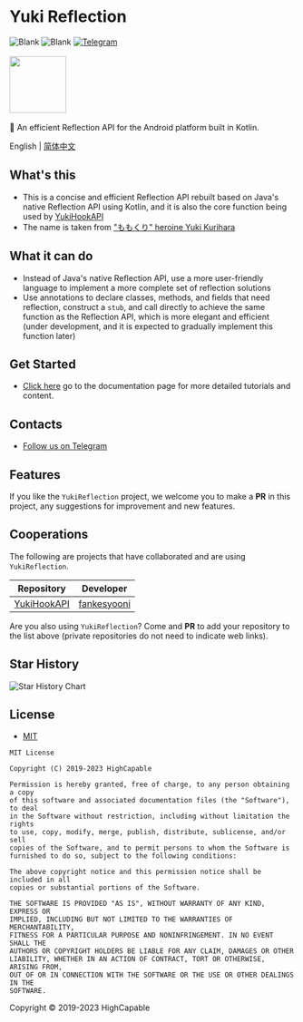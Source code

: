 # Yuki Reflection

![Blank](https://img.shields.io/badge/license-MIT-blue)
![Blank](https://img.shields.io/badge/version-v1.0.2-green)
[![Telegram](https://img.shields.io/badge/Follow-Telegram-blue.svg?logo=telegram)](https://t.me/YukiReflection)
<br/><br/>
<img src="https://github.com/fankes/YukiReflection/blob/master/img-src/icon.png?raw=true" width = "100" height = "100"/>
<br/>
<br/>
🌴️ An efficient Reflection API for the Android platform built in Kotlin.
<br/>

English | [简体中文](https://github.com/fankes/YukiReflection/blob/master/README-zh-CN.md)

## What's this

- This is a concise and efficient Reflection API rebuilt based on Java's native Reflection API using Kotlin, and it is also the core function
  being used by [YukiHookAPI](https://github.com/fankes/YukiHookAPI)
- The name is taken from ["ももくり" heroine Yuki Kurihara](https://www.bilibili.com/bangumi/play/ss5016)

## What it can do

- Instead of Java's native Reflection API, use a more user-friendly language to implement a more complete set of reflection solutions
- Use annotations to declare classes, methods, and fields that need reflection, construct a `stub`, and call directly to achieve the same
  function as the Reflection API, which is more elegant and efficient (under development, and it is expected to gradually implement this function
  later)

## Get Started

- [Click here](https://fankes.github.io/YukiReflection/en/) go to the documentation page for more detailed tutorials and content.

## Contacts

- [Follow us on Telegram](https://t.me/YukiReflection)

## Features

If you like the `YukiReflection` project, we welcome you to make a **PR** in this project, any suggestions for improvement and new features.

## Cooperations

The following are projects that have collaborated and are using `YukiReflection`.

| Repository                                           | Developer                                |
|------------------------------------------------------|------------------------------------------|
| [YukiHookAPI](https://github.com/fankes/YukiHookAPI) | [fankesyooni](https://github.com/fankes) |

Are you also using `YukiReflection`? Come and **PR** to add your repository to the list above (private repositories do not need to indicate web
links).

## Star History

![Star History Chart](https://api.star-history.com/svg?repos=fankes/YukiReflection&type=Date)

## License

- [MIT](https://choosealicense.com/licenses/mit)

```
MIT License

Copyright (C) 2019-2023 HighCapable

Permission is hereby granted, free of charge, to any person obtaining a copy
of this software and associated documentation files (the "Software"), to deal
in the Software without restriction, including without limitation the rights
to use, copy, modify, merge, publish, distribute, sublicense, and/or sell
copies of the Software, and to permit persons to whom the Software is
furnished to do so, subject to the following conditions:

The above copyright notice and this permission notice shall be included in all
copies or substantial portions of the Software.

THE SOFTWARE IS PROVIDED "AS IS", WITHOUT WARRANTY OF ANY KIND, EXPRESS OR
IMPLIED, INCLUDING BUT NOT LIMITED TO THE WARRANTIES OF MERCHANTABILITY,
FITNESS FOR A PARTICULAR PURPOSE AND NONINFRINGEMENT. IN NO EVENT SHALL THE
AUTHORS OR COPYRIGHT HOLDERS BE LIABLE FOR ANY CLAIM, DAMAGES OR OTHER
LIABILITY, WHETHER IN AN ACTION OF CONTRACT, TORT OR OTHERWISE, ARISING FROM,
OUT OF OR IN CONNECTION WITH THE SOFTWARE OR THE USE OR OTHER DEALINGS IN THE
SOFTWARE.
```

Copyright © 2019-2023 HighCapable